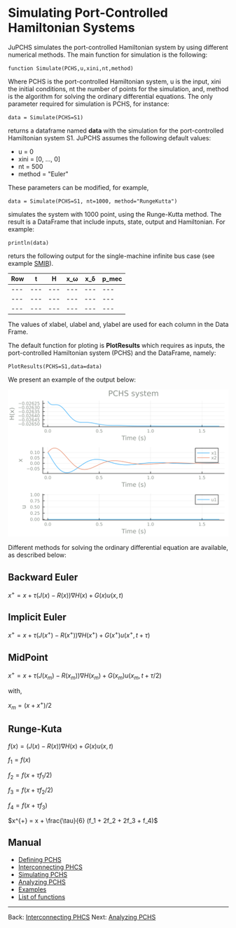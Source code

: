 # Simulating Port-Controlled Hamiltonian Systems

JuPCHS simulates the port-controlled Hamiltonian system by using different numerical methods.  The main function for simulation is the following:

    function Simulate(PCHS,u,xini,nt,method)

Where PCHS is the port-controlled Hamiltonian system, u is the input, xini the initial conditions, nt the number of points for the simulation, and, method is the algorithm for solving the ordinary differential equations.  The only parameter required for simulation is PCHS, for instance:

    data = Simulate(PCHS=S1)

returns a dataframe named **data** with the simulation for the port-controlled Hamiltonian system S1.  JuPCHS assumes the following default values:

* u = 0
* xini = [0, ..., 0]
* nt = 500
* method = "Euler"

These parameters can be modified, for example, 

    data = Simulate(PCHS=S1, nt=1000, method="RungeKutta")


simulates the system with 1000 point, using the Runge-Kutta method.  The result is a DataFrame that include inputs, state, output and Hamiltonian.  For example:

    println(data)

returs the following output for the single-machine infinite bus case (see example [SMIB](EX01.md)).

| Row | t | H | x_ω  | x_δ  | p_mec | 
|---|---|---|---|---|---|
|---|---|---|---|---|---|
|---|---|---|---|---|---|
|---|---|---|---|---|---|


The values of xlabel, ulabel and, ylabel are used for each column in the Data Frame.

The default function for ploting is **PlotResults** which requires as inputs, the port-controlled Hamiltonian system (PCHS) and the DataFrame, namely:

    PlotResults(PCHS=S1,data=data)

We present an example of the output below:

![image](PlotExample01.svg)

Different methods for solving the ordinary differential equation are available, as described below:



## Backward Euler

$x^{+} = x + \tau (J(x)-R(x))\nabla H(x) + G(x)u(x,t)$

## Implicit Euler

$x^{+} = x + \tau (J(x^+)-R(x^+))\nabla H(x^+) + G(x^+)u(x^+,t+\tau)$

## MidPoint

$x^{+} = x + \tau (J(x_m)-R(x_m))\nabla H(x_m) + G(x_m)u(x_m,t+\tau/2)$

with,

$x_m = (x+x^+)/2$


## Runge-Kuta

$f(x) = (J(x)-R(x))\nabla H(x) + G(x)u(x,t)$

$f_1 = f(x)$

$f_2 = f(x+\tau f_1/2)$

$f_3 = f(x+\tau f_2/2)$

$f_4 = f(x+\tau f_3)$

$x^{+} = x + \frac{\tau}{6} (f_1 + 2f_2 + 2f_3 + f_4)$




## Manual

* [Defining PCHS](CH01.md)
* [Interconnecting PHCS](CH02.md)
* [Simulating PCHS](CH03.md)
* [Analyzing PCHS](CH04.md)
* [Examples](CH05.md)
* [List of functions](CH06.md)

---
Back: [Interconnecting PHCS](CH02.md)
Next: [Analyzing PCHS](CH04.md)
